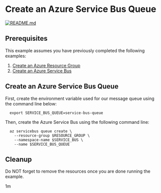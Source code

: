 
# Create an Azure Service Bus Queue

[![README.md](https://github.com/Azure-Samples/java-on-azure-examples/actions/workflows/servicebus_create-queue_README_md.yml/badge.svg)](https://github.com/Azure-Samples/java-on-azure-examples/actions/workflows/servicebus_create-queue_README_md.yml)

## Prerequisites

This example assumes you have previously completed the following examples:

1. [Create an Azure Resource Group](../../general/group/create/README.md)
1. [Create an Azure Service Bus](../create/README.md)

## Create an Azure Service Bus Queue

<!-- workflow.cron(0 1 * * 5) -->
<!-- workflow.include(../create/README.md) -->

First, create the environment variable used for our message queue
using the command line below:

<!-- workflow.skip() -->
```shell
  export SERVICE_BUS_QUEUE=service-bus-queue
```

<!-- workflow.run() 
if [[ -z $SERVICE_BUS_QUEUE ]]; then
  export SERVICE_BUS_QUEUE=service-bus-queue-$RANDOM
fi
-->

Then, create the Azure Service Bus using the following command line:

```shell
  az servicebus queue create \
    --resource-group $RESOURCE_GROUP \
    --namespace-name $SERVICE_BUS \
    --name $SERVICE_BUS_QUEUE
```

<!-- workflow.directOnly() 

  export RESULT=$(az servicebus queue show --resource-group $RESOURCE_GROUP --namespace $SERVICE_BUS --name $SERVICE_BUS_QUEUE --query status --output tsv)
  az group delete --name $RESOURCE_GROUP --yes || true
  if [[ "$RESULT" != Active ]]; then
    exit 1
  fi

  -->

## Cleanup

Do NOT forget to remove the resources once you are done running the example.

1m
